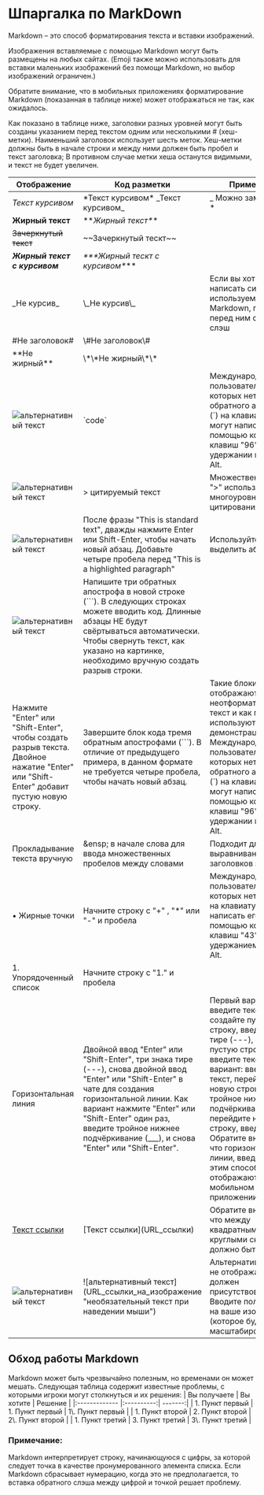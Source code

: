 # Шпаргалка по MarkDown

Markdown – это способ форматирования текста и вставки изображений. 

Изображения вставляемые с помощью Markdown могут быть размещены на любых сайтах. (Emoji также можно использовать для вставки маленьких изображений без помощи Markdown, но выбор изображений ограничен.)

Обратите внимание, что в мобильных приложениях форматирование Markdown (показанная в таблице ниже) может отображаться не так, как ожидалось.

Как показано в таблице ниже, заголовки разных уровней могут быть созданы указанием перед текстом одним или несколькими # (хеш-метки). Наименьший заголовок использует шесть меток. Хеш-метки должны быть в начале строки и между ними должен быть пробел и текст заголовка; В противном случае метки хеша останутся видимыми, и текст не будет увеличен. 

| Отображение | Код разметки | Примечания |
|----------|----------|----------|
|*Текст курсивом* | \*Текст курсивом* \_Текст курсивом_  | _ Можно заменить на *   |
| **Жирный  текст**    | ****Жирный текст*\**\*   |    |
| ~~Зачеркнутый текст~~   | \~~Зачеркнутый тескт~~   |    || 
| ***Жирный текст с курсивом***         | ***\**\*\*Жирный тескт с курсивом*\***\*        |         |
| \_Не курсив\_ |\\\_Не курсив\\_ | Если вы хотите написать символ, используемый в Markdown, поставьте перед ним обратный слэш
\#Не заголовок\# | \\#Не заголовок\\# |
\*\*Не жирный\*\* |   \\*\\*Не жирный\\\*\\\*         |         |
| ![альтернативный текст](https://static.wikia.nocookie.net/habitrpg/images/3/38/Code.png/revision/latest?cb=20200727080341)          | \`code\`          | Международные пользователи, у которых нет знака обратного апострофа (`) на клавиатуре, могут написать его с помощью комбинации клавиш "96" при удержании клавиши Alt.        |
|  ![альтернативный текст](https://static.wikia.nocookie.net/habitrpg/images/3/34/Quoted_Text.png/revision/latest?cb=20200831235623) | > цитируемый текст         | Множественный ввод ">" используется для многоуровневого цитирования.                  |     
 ![альтернативный текст](https://static.wikia.nocookie.net/habitrpg/images/5/55/HighlightedParagraph.png/revision/latest?cb=20220215132625)         | После фразы "This is standard text", дважды нажмите Enter или Shift-Enter, чтобы начать новый абзац. Добавьте четыре пробела перед "This is a highlighted paragraph"          | Используйте, чтобы выделить абзац       |
| ![альтернативный текст](https://static.wikia.nocookie.net/habitrpg/images/b/bd/Multi_paragraph_code_block.png/revision/latest?cb=20220215132747)         | Напишите три обратных апострофа в новой строке (```). В следующих строках можете вводить код. Длинные абзацы НЕ будут свёртываться автоматически. Чтобы свернуть текст, как указано на картинке, необходимо вручную создать разрыв строки.
Нажмите "Enter" или "Shift-Enter", чтобы создать разрыв текста. Двойное нажатие "Enter" или "Shift-Enter" добавит пустую новую строку. | Завершите блок кода тремя обратным апострофами (```). В отличие от предыдущего примера, в данном формате не требуется четыре пробела, чтобы начать новый абзац.         | Такие блоки отображаются как неотформатированный текст и как правило используются для демонстрации кода. Международные пользователи, у которых нет знака обратного апострофа (`) на клавиатуре, могут написать его с помощью комбинации клавиш "96" при удержании клавиши Alt. 
| Прокладывание текста вручную         |\&ensp; в начале слова для ввода множественных пробелов между словами          | Подходит для выравнивания заголовков заданий        |
| •  Жирные точки         | Начните строку с "+" , "*" или "-" и пробела          | Международные пользователи, у которых нет знака "+" на клавиатуре, могут написать его с помощью комбинации клавиш "43" с удержанием клавиши Alt.        |
|1. Упорядоченный список         | Начните строку с "1." и пробела          |         |
| Горизонтальная линия         | Двойной ввод "Enter" или "Shift-Enter", три знака тире (---), снова двойной ввод "Enter" или "Shift-Enter" в чате для создания горизонтальной линии. Как вариант нажмите "Enter" или "Shift-Enter" один раз, введите тройное нижнее подчёркивание (___), и снова "Enter" или "Shift-Enter".          | Первый вариант: введите текст, создайте пустую строку, введите три тире (---), создайте пустую строку, введите текст.  Второй вариант: введите текст, перейдите на новую строку, введите тройное нижнее подчёркивание (___), перейдите на новую строку, введите текст.  Обратите внимание, что горизонтальные линии, введённые этим способом, не отображаются в мобильном приложении.|
| [Текст ссылки](URL_ссылки)        | \[Текст ссылки](URL_ссылки)        | Обратите внимание, что между квадратными и круглыми скобками не должно быть пробела.       |
| ![альтернативный текст](https://static.wikia.nocookie.net/habitrpg/images/f/fc/Pet_HatchingPotion_Zombie.png/revision/latest?cb=20210503121739)         | ![альтернативный текст] (URL_ссылки_на_изображение "необязательный текст при наведении мыши")           | Альтернативный текст не отображается, но должен присутствовать. Вводите полный URL на ваше изображение (которое будет масштабировано)        |

## Обход работы Markdown  
Markdown может быть чрезвычайно полезным, но временами он может мешать. Следующая таблица содержит известные проблемы, с которыми игроки могут столкнуться и их решения:
| Вы получаете  | Вы хотите  | Решение |
|:------------- |:----------:| -------:| 
| 1. Пункт первый         | 1. Пункт первый     | 1\\. Пункт первый  |
| 1. Пункт второй        | 2. Пункт второй     | 2\\. Пункт второй  |
| 1. Пункт третий         | 3. Пункт третий     | 3\\. Пункт третий |
### Примечание: 
Markdown интерпретирует строку, начинающуюся с цифры, за которой следует точка в качестве пронумерованного элемента списка. Если Markdown сбрасывает нумерацию, когда это не предполагается, то вставка обратного слэша между цифрой и точкой решает проблему.